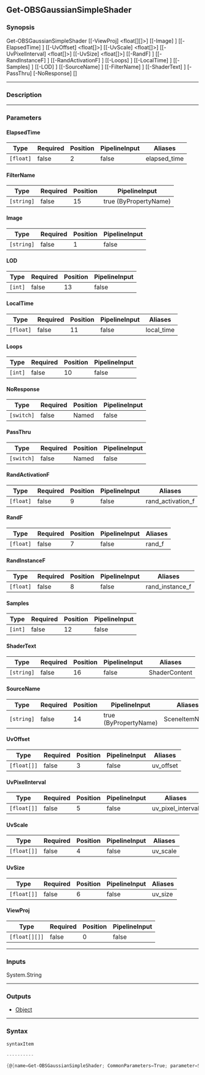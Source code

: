 Get-OBSGaussianSimpleShader
---------------------------

### Synopsis

Get-OBSGaussianSimpleShader [[-ViewProj] <float[][]>] [[-Image] <string>] [[-ElapsedTime] <float>] [[-UvOffset] <float[]>] [[-UvScale] <float[]>] [[-UvPixelInterval] <float[]>] [[-UvSize] <float[]>] [[-RandF] <float>] [[-RandInstanceF] <float>] [[-RandActivationF] <float>] [[-Loops] <int>] [[-LocalTime] <float>] [[-Samples] <int>] [[-LOD] <int>] [[-SourceName] <string>] [[-FilterName] <string>] [[-ShaderText] <string>] [-PassThru] [-NoResponse] [<CommonParameters>]

---

### Description

---

### Parameters
#### **ElapsedTime**

|Type     |Required|Position|PipelineInput|Aliases     |
|---------|--------|--------|-------------|------------|
|`[float]`|false   |2       |false        |elapsed_time|

#### **FilterName**

|Type      |Required|Position|PipelineInput        |
|----------|--------|--------|---------------------|
|`[string]`|false   |15      |true (ByPropertyName)|

#### **Image**

|Type      |Required|Position|PipelineInput|
|----------|--------|--------|-------------|
|`[string]`|false   |1       |false        |

#### **LOD**

|Type   |Required|Position|PipelineInput|
|-------|--------|--------|-------------|
|`[int]`|false   |13      |false        |

#### **LocalTime**

|Type     |Required|Position|PipelineInput|Aliases   |
|---------|--------|--------|-------------|----------|
|`[float]`|false   |11      |false        |local_time|

#### **Loops**

|Type   |Required|Position|PipelineInput|
|-------|--------|--------|-------------|
|`[int]`|false   |10      |false        |

#### **NoResponse**

|Type      |Required|Position|PipelineInput|
|----------|--------|--------|-------------|
|`[switch]`|false   |Named   |false        |

#### **PassThru**

|Type      |Required|Position|PipelineInput|
|----------|--------|--------|-------------|
|`[switch]`|false   |Named   |false        |

#### **RandActivationF**

|Type     |Required|Position|PipelineInput|Aliases          |
|---------|--------|--------|-------------|-----------------|
|`[float]`|false   |9       |false        |rand_activation_f|

#### **RandF**

|Type     |Required|Position|PipelineInput|Aliases|
|---------|--------|--------|-------------|-------|
|`[float]`|false   |7       |false        |rand_f |

#### **RandInstanceF**

|Type     |Required|Position|PipelineInput|Aliases        |
|---------|--------|--------|-------------|---------------|
|`[float]`|false   |8       |false        |rand_instance_f|

#### **Samples**

|Type   |Required|Position|PipelineInput|
|-------|--------|--------|-------------|
|`[int]`|false   |12      |false        |

#### **ShaderText**

|Type      |Required|Position|PipelineInput|Aliases      |
|----------|--------|--------|-------------|-------------|
|`[string]`|false   |16      |false        |ShaderContent|

#### **SourceName**

|Type      |Required|Position|PipelineInput        |Aliases      |
|----------|--------|--------|---------------------|-------------|
|`[string]`|false   |14      |true (ByPropertyName)|SceneItemName|

#### **UvOffset**

|Type       |Required|Position|PipelineInput|Aliases  |
|-----------|--------|--------|-------------|---------|
|`[float[]]`|false   |3       |false        |uv_offset|

#### **UvPixelInterval**

|Type       |Required|Position|PipelineInput|Aliases          |
|-----------|--------|--------|-------------|-----------------|
|`[float[]]`|false   |5       |false        |uv_pixel_interval|

#### **UvScale**

|Type       |Required|Position|PipelineInput|Aliases |
|-----------|--------|--------|-------------|--------|
|`[float[]]`|false   |4       |false        |uv_scale|

#### **UvSize**

|Type       |Required|Position|PipelineInput|Aliases|
|-----------|--------|--------|-------------|-------|
|`[float[]]`|false   |6       |false        |uv_size|

#### **ViewProj**

|Type         |Required|Position|PipelineInput|
|-------------|--------|--------|-------------|
|`[float[][]]`|false   |0       |false        |

---

### Inputs
System.String

---

### Outputs
* [Object](https://learn.microsoft.com/en-us/dotnet/api/System.Object)

---

### Syntax
```PowerShell
syntaxItem
```
```PowerShell
----------
```
```PowerShell
{@{name=Get-OBSGaussianSimpleShader; CommonParameters=True; parameter=System.Object[]}}
```
